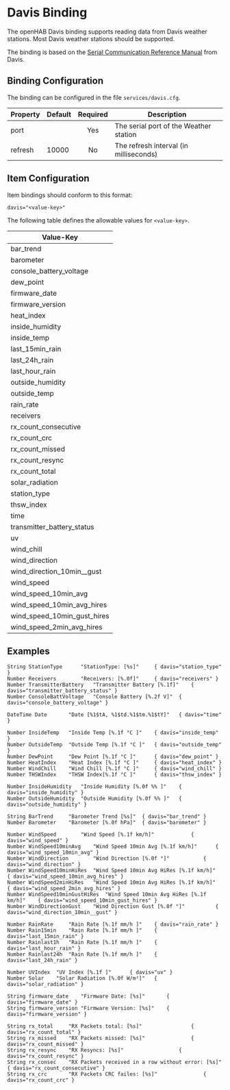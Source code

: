 # Davis Binding

The openHAB Davis binding supports reading data from Davis weather stations.  Most Davis weather stations should be supported.

The binding is based on the [Serial Communication Reference Manual](http://www.google.at/url?sa=t&rct=j&q=&esrc=s&source=web&cd=1&cad=rja&uact=8&ved=0CCQQFjAA&url=http%3A%2F%2Fwww.davisnet.com%2Fsupport%2Fweather%2Fdownload%2FVantageSerialProtocolDocs_v261.pdf&ei=yns1VLO9B9Pe7Ab9hYDgDQ&usg=AFQjCNEUP_O6jjV3tHaxc7_faaLKWAtw2g&sig2=0YuJy45Qmk76RlffOqayuA&bvm=bv.76943099,d.ZGU) from Davis.


## Binding Configuration

The binding can be configured in the file `services/davis.cfg`.

| Property | Default | Required | Description                            |
|----------|---------|:--------:|----------------------------------------|
| port     |         | Yes      | The serial port of the Weather station |
| refresh  | 10000   | No       | The refresh interval (in milliseconds) |


## Item Configuration

Item bindings should conform to this format:

```
davis="<value-key>"
```

The following table defines the allowable values for `<value-key>`.

| Value-Key                   |
|-----------------------------|
| bar_trend                   |
| barometer                   |
| console_battery_voltage     |
| dew_point                   |
| firmware_date               |
| firmware_version            |
| heat_index                  |
| inside_humidity             |
| inside_temp                 |
| last_15min_rain             |
| last_24h_rain               |
| last_hour_rain              |
| outside_humidity            |
| outside_temp                |
| rain_rate                   |
| receivers                   |
| rx_count_consecutive        |
| rx_count_crc                |
| rx_count_missed             |
| rx_count_resync             |
| rx_count_total              |
| solar_radiation             |
| station_type                |
| thsw_index                  |
| time                        |
| transmitter_battery_status  |
| uv                          |
| wind_chill                  |
| wind_direction              |
| wind_direction_10min__gust  |
| wind_speed                  |
| wind_speed_10min_avg        |
| wind_speed_10min_avg_hires  |
| wind_speed_10min_gust_hires |
| wind_speed_2min_avg_hires   |


## Examples

```
String StationType		"StationType: [%s]"		{ davis="station_type" }
Number Receivers		"Receivers: [%.0f]"		{ davis="receivers" }
Number TransmitterBattery	"Transmitter Battery [%.1f]"	{ davis="transmitter_battery_status" } 
Number ConsoleBattVoltage	"Console Battery [%.2f V]"	{ davis="console_battery_voltage" } 

DateTime Date		"Date [%1$tA, %1$td.%1$tm.%1$tY]"	{ davis="time" }

Number InsideTemp	"Inside Temp [%.1f °C ]"	{ davis="inside_temp" } 
Number OutsideTemp	"Outside Temp [%.1f °C ]"	{ davis="outside_temp" } 
Number DewPoint		"Dew Point [%.1f °C ]"		{ davis="dew_point" } 
Number HeatIndex	"Heat Index [%.1f °C ]"		{ davis="heat_index" } 
Number WindChill	"Wind Chill [%.1f °C ]"		{ davis="wind_chill" } 
Number THSWIndex	"THSW Index[%.1f °C ]"		{ davis="thsw_index" } 

Number InsideHumidity	"Inside Humidity [%.0f %% ]"	{ davis="inside_humidity" }
Number OutsideHumidity	"Outside Humidity [%.0f %% ]"	{ davis="outside_humidity" }

String BarTrend		"Barometer Trend [%s]"	{ davis="bar_trend" }
Number Barometer	"Barometer [%.0f hPa]"	{ davis="barometer" }

Number WindSpeed		"Wind Speed [%.1f km/h]"			{ davis="wind_speed" }
Number WindSpeed10minAvg	"Wind Speed 10min Avg [%.1f km/h]"		{ davis="wind_speed_10min_avg" }
Number WindDirection		"Wind Direction [%.0f °]"			{ davis="wind_direction" }
Number WindSpeed10minHiRes	"Wind Speed 10min Avg HiRes [%.1f km/h]"	{ davis="wind_speed_10min_avg_hires" }
Number WindSpeed2minHiRes	"Wind Speed 10min Avg HiRes [%.1f km/h]"	{ davis="wind_speed_2min_avg_hires" }
Number WindSpeed10minGustHiRes	"Wind Speed 10min Avg HiRes [%.1f km/h]"	{ davis="wind_speed_10min_gust_hires" }
Number WindDirectionGust	"Wind Direction Gust [%.0f °]"			{ davis="wind_direction_10min__gust" }

Number RainRate		"Rain Rate [%.1f mm/h ]"	{ davis="rain_rate" } 
Number Rain15min	"Rain Rate [%.1f mm/h ]"	{ davis="last_15min_rain" } 
Number Rainlast1h	"Rain Rate [%.1f mm/h ]"	{ davis="last_hour_rain" } 
Number Rainlast24h	"Rain Rate [%.1f mm/h ]"	{ davis="last_24h_rain" } 

Number UVIndex	"UV Index [%.1f ]"		{ davis="uv" } 
Number Solar	"Solar Radiation [%.0f W/m²]"	{ davis="solar_radiation" } 

String firmware_date	"Firmware Date: [%s]"		{ davis="firmware_date" }
String firmware_version	"Firmware Version: [%s]"	{ davis="firmware_version" }

String rx_total		"RX Packets total: [%s]"				{ davis="rx_count_total" }
String rx_missed	"RX Packets missed: [%s]"				{ davis="rx_count_missed" }
String rx_resync	"RX Resyncs: [%s]"					{ davis="rx_count_resync" }
String rx_consec	"RX Packets received in a row without error: [%s]"	{ davis="rx_count_consecutive" }
String rx_crc		"RX Packets CRC failes: [%s]"				{ davis="rx_count_crc" }
```
